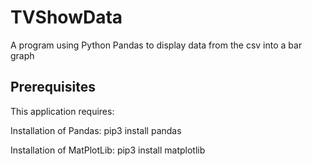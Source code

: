# TVShowData

A program using Python Pandas to display data from the csv into a bar graph

## Prerequisites

This application requires:

Installation of Pandas: pip3 install pandas

Installation of MatPlotLib: pip3 install matplotlib

